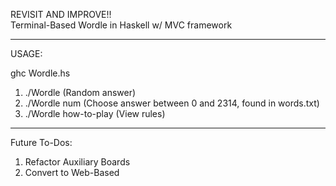 REVISIT AND IMPROVE!!    
Terminal-Based Wordle in Haskell w/ MVC framework

----------------------------------------------------------------------------------------------------------

USAGE:

ghc Wordle.hs
1) ./Wordle (Random answer)
2) ./Wordle num (Choose answer between 0 and 2314, found in words.txt)
3) ./Wordle how-to-play (View rules)

-----------------------------------------------------------------------------------------------------------

Future To-Dos:
1) Refactor Auxiliary Boards
2) Convert to Web-Based
